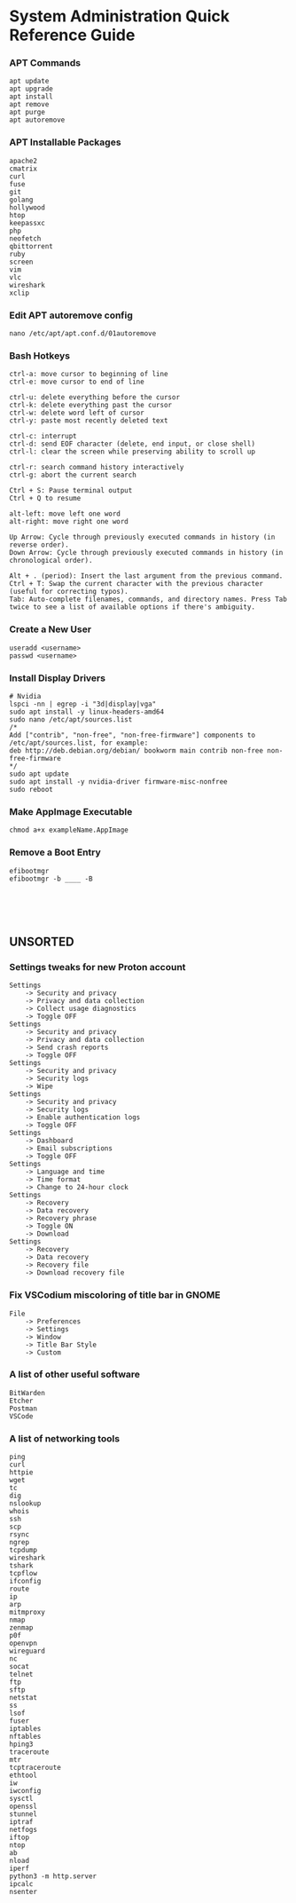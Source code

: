 # System Administration Quick Reference Guide

### APT Commands
    apt update
    apt upgrade
    apt install
    apt remove
    apt purge
    apt autoremove

### APT Installable Packages
    apache2
    cmatrix
    curl
    fuse
    git
    golang
    hollywood
    htop
    keepassxc
    php
    neofetch
    qbittorrent
    ruby
    screen
    vim
    vlc
    wireshark 
    xclip
    
### Edit APT autoremove config 
    nano /etc/apt/apt.conf.d/01autoremove

### Bash Hotkeys
    ctrl-a: move cursor to beginning of line
    ctrl-e: move cursor to end of line

    ctrl-u: delete everything before the cursor
    ctrl-k: delete everything past the cursor
    ctrl-w: delete word left of cursor
    ctrl-y: paste most recently deleted text

    ctrl-c: interrupt
    ctrl-d: send EOF character (delete, end input, or close shell)
    ctrl-l: clear the screen while preserving ability to scroll up

    ctrl-r: search command history interactively
    ctrl-g: abort the current search
    
    Ctrl + S: Pause terminal output
    Ctrl + Q to resume
    
    alt-left: move left one word
    alt-right: move right one word

    Up Arrow: Cycle through previously executed commands in history (in reverse order).
    Down Arrow: Cycle through previously executed commands in history (in chronological order).

    Alt + . (period): Insert the last argument from the previous command.
    Ctrl + T: Swap the current character with the previous character (useful for correcting typos).
    Tab: Auto-complete filenames, commands, and directory names. Press Tab twice to see a list of available options if there's ambiguity.

### Create a New User
```
useradd <username>
passwd <username>
```

### Install Display Drivers
```
# Nvidia
lspci -nn | egrep -i "3d|display|vga"
sudo apt install -y linux-headers-amd64
sudo nano /etc/apt/sources.list
/*
Add ["contrib", "non-free", "non-free-firmware"] components to /etc/apt/sources.list, for example:
deb http://deb.debian.org/debian/ bookworm main contrib non-free non-free-firmware
*/
sudo apt update
sudo apt install -y nvidia-driver firmware-misc-nonfree
sudo reboot
```

### Make AppImage Executable
```
chmod a+x exampleName.AppImage
```

### Remove a Boot Entry
```
efibootmgr
efibootmgr -b ____ -B
```

<br>
<br>
<br>

## UNSORTED

### Settings tweaks for new Proton account
    Settings
        -> Security and privacy
        -> Privacy and data collection
        -> Collect usage diagnostics
        -> Toggle OFF
    Settings 
        -> Security and privacy
        -> Privacy and data collection
        -> Send crash reports
        -> Toggle OFF
    Settings
        -> Security and privacy
        -> Security logs
        -> Wipe
    Settings
        -> Security and privacy
        -> Security logs
        -> Enable authentication logs
        -> Toggle OFF
    Settings
        -> Dashboard
        -> Email subscriptions
        -> Toggle OFF
    Settings
        -> Language and time
        -> Time format
        -> Change to 24-hour clock
    Settings
        -> Recovery
        -> Data recovery
        -> Recovery phrase
        -> Toggle ON
        -> Download
    Settings
        -> Recovery
        -> Data recovery
        -> Recovery file
        -> Download recovery file

### Fix VSCodium miscoloring of title bar in GNOME
    File
        -> Preferences
        -> Settings
        -> Window
        -> Title Bar Style
        -> Custom

### A list of other useful software
    BitWarden
    Etcher
    Postman
    VSCode

### A list of networking tools
    ping
    curl
    httpie
    wget
    tc
    dig
    nslookup
    whois
    ssh
    scp
    rsync
    ngrep
    tcpdump
    wireshark
    tshark
    tcpflow
    ifconfig
    route
    ip
    arp
    mitmproxy
    nmap
    zenmap
    p0f
    openvpn
    wireguard
    nc
    socat
    telnet
    ftp
    sftp
    netstat
    ss
    lsof
    fuser
    iptables
    nftables
    hping3
    traceroute
    mtr
    tcptraceroute
    ethtool
    iw
    iwconfig
    sysctl
    openssl
    stunnel
    iptraf
    netfogs
    iftop
    ntop
    ab
    nload
    iperf
    python3 -m http.server
    ipcalc
    nsenter